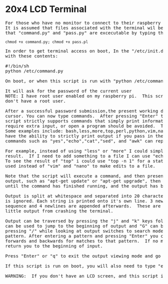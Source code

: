# 20x4 LCD Terminal
<pre>
For those who have no monitor to connect to their raspberry pi, this code gives access to a terminal. 
It is assumed that files associated with the terminal wil be located in the "/etc" folder.  Make sure
that "command.py" and "pass.py" are excecutable by typing the following command in the terminal:
</pre>
<code>chmod +x command.py; chmod +x pass.pl</code>
<pre>
In order to get terminal access on boot, In the "/etc/init.d" folder create an excecutable script 
with these contents:

#!/bin/sh
python /etc/command.py

On boot, or when this script is run with "python /etc/command.py"

It will ask for the password of the current user
NOTE: I have root user enabled on my raspberry pi.  This script has not been tested for pi's that 
don't have a root user.

After a successful password submission,the present working directory will be shown with a blinking 
cursor. You can now type commands.  After pressing "Enter" the command will be excecuted.  This 
script strictly supports commands that simply print information. Commands that open a prompt, 
require extra input, or open a program should be avoided.  They will crash the terminal.  
Some examples include: bash,less,more,top,perl,python,vim,nano,ssh,lynx...etc.  Most commands 
have the ability to strictly print output if you pass in the correct arguments. Clever usage of 
commands such as "yes","echo","cat","sed", and "awk" can replace the need for certain comands.

For example, instead of using "less" or "more" I could simply "cat" a file and get the same 
result.  If I need to add something to a file I can use "echo 'content to be added' >> file.name"
To see the result of "top" i could use "top -n 1" for a static output. "sed" and "awk" can be
used instead of "vim" and "nano" to make edits to a file.

Note that the script will execute a command, and then present the output. If a command has a large 
output, such as "apt-get update" or "apt-get upgrade", then nothing will be shown on the display 
until the command has finished running, and the output has been parsed by the script.  

Output is split at whitespace and separated into 20 character long strings.  Duplicate whitespace 
is ignored. Each string is printed onto it's own line. 3 newlines are inserted before the 
sequence and 4 newlines are appended afterwards.  These are to prevent commands that have 
little output from crashing the terminal.

Output can be traversed by pressing the "j" and "k" keys folwing the vim model of movement.  "g" 
can be used to jump to the beginning of output and "G" can be used to jump to the end.
pressing "/" while looking at output switches to search mode and asks for a regular expression 
pattern. After entering a pattern and pressing "Enter" you can use "n" and "N" to search
forwards and backwards for matches to that pattern.  If no matches were found then it will
return you to the beginning of input.

Press "Enter" or "q" to exit the output viewing mode and go back into command mode.

If this script is run on boot, you will also need to type "exit" and press "Enter" from command mode to resume the normal boot sequence of the raspberry pi.

WARNING:  If you don't have an LCD screen, and this script is run on boot, then it will still expect you to type a password and "exit" before finishing the boot sequence and continuing to the desktop.

</pre>

